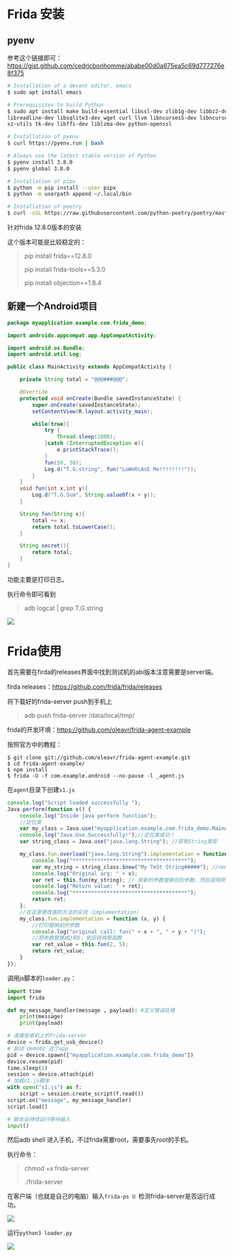 # Frida 安装

## pyenv

参考这个链接即可：https://gist.github.com/cedricbonhomme/ababe00d0a675ea5c69d777276e8f375

```sh
# Installation of a decent editor, emacs
$ sudo apt install emacs

# Prerequisites to build Python
$ sudo apt install make build-essential libssl-dev zlib1g-dev libbz2-dev \
libreadline-dev libsqlite3-dev wget curl llvm libncurses5-dev libncursesw5-dev \
xz-utils tk-dev libffi-dev liblzma-dev python-openssl

# Installation of pyenv
$ curl https://pyenv.run | bash

# Always use the latest stable version of Python
$ pyenv install 3.8.0
$ pyenv global 3.8.0

# Installation of pipx
$ python -m pip install --user pipx
$ python -m userpath append ~/.local/bin

# Installation of poetry
$ curl -sSL https://raw.githubusercontent.com/python-poetry/poetry/master/get-poetry.py | python
```

针对frida 12.8.0版本的安装

这个版本可能是比较稳定的：

> pip install frida==12.8.0 
>
> pip install frida-tools==5.3.0 
>
> pip install objection==1.8.4

## 新建一个Android项目

```java
package myapplication.example.com.frida_demo;

import androidx.appcompat.app.AppCompatActivity;

import android.os.Bundle;
import android.util.Log;

public class MainActivity extends AppCompatActivity {

    private String total = "@@@###@@@";

    @Override
    protected void onCreate(Bundle savedInstanceState) {
        super.onCreate(savedInstanceState);
        setContentView(R.layout.activity_main);

        while(true){
            try {
                Thread.sleep(1000);
            }catch (InterruptedException e){
                e.printStackTrace();
            }
            fun(50, 30);
            Log.d("T.G.string", fun("LoWeRcAsE Me!!!!!!!!"));
        }
    }
    void fun(int x,int y){
        Log.d("T.G.Sum", String.valueOf(x + y));
    }

    String fun(String x){
        total += x;
        return total.toLowerCase();
    }

    String secret(){
        return total;
    }
}
```

功能主要是打印日志。

执行命令即可看到

> adb logcat | grep T.G.string

![](../image/497.png)

# Frida使用

首先需要在firda的releases界面中找到测试机的abi版本注意需要是server端。

firda releases：https://github.com/frida/frida/releases

将下载好的frida-server push到手机上

> adb push frida-server /data/local/tmp/

frida的开发环境：https://github.com/oleavr/frida-agent-example

按照官方中的教程：

```
$ git clone git://github.com/oleavr/frida-agent-example.git
$ cd frida-agent-example/
$ npm install
$ frida -U -f com.example.android --no-pause -l _agent.js
```

在`agent`目录下创建`s1.js`

```javascript
console.log("Script loaded successfully ");
Java.perform(function x() {
    console.log("Inside java perform function");
    //定位类
    var my_class = Java.use("myapplication.example.com.frida_demo.MainActivity");
    console.log("Java.Use.Successfully!");//定位类成功！
    var string_class = Java.use("java.lang.String"); //获取String类型

    my_class.fun.overload("java.lang.String").implementation = function (x) {
        console.log("*************************************");
        var my_string = string_class.$new("My TeSt String#####"); //new一个新字符串
        console.log("Original arg: " + x);
        var ret = this.fun(my_string); // 用新的参数替换旧的参数，然后调用原函数获取结果
        console.log("Return value: " + ret);
        console.log("*************************************");
        return ret;
    };
    //在这里更改类的方法的实现（implementation）
    my_class.fun.implementation = function (x, y) {
        //打印替换前的参数
        console.log("original call: fun(" + x + ", " + y + ")");
        //把参数替换成2和5，依旧调用原函数
        var ret_value = this.fun(2, 5);
        return ret_value;
    }
});
```

调用js脚本的`loader.py`：

```python
import time
import frida

def my_message_handler(message , payload): #定义错误处理
	print(message)
	print(payload)

# 连接安卓机上的frida-server
device = frida.get_usb_device()
# 启动`demo02`这个app
pid = device.spawn(["myapplication.example.com.frida_demo"])
device.resume(pid)
time.sleep(1)
session = device.attach(pid)
# 加载s1.js脚本
with open("s1.js") as f:
    script = session.create_script(f.read())
script.on("message", my_message_handler)
script.load()

# 脚本会持续运行等待输入
input()
```

然后adb shell 进入手机，不过frida需要root，需要事先root的手机。

执行命令：

> chmod +x frida-server
>
> ./frida-server

在客户端（也就是自己的电脑）输入`frida-ps U `检测frida-server是否运行成功。

![](../image/498.png)

运行`python3 loader.py`

![](../image/499.png)

